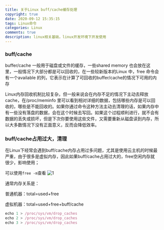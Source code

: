 ```yaml
---
title: 关于Linux buff/cache缓存处理
copyright: true
date: 2020-09-12 15:35:15
tags: Linux命令
categories: Linux
comments: true
description: linux相关基础，linux开发环境下开发使用
---
```


### buff/cache

buffer/cache 一般用于磁盘或文件的缓存，一些shared memory 也会放在这里，一般情况下大部分都是可以回收的，在一些较新版本的Linux 中，free 命令会有一个available 的列，它表示在计算了可回收的buffer/cache的情况下可用的内存

Linux内存回收机制比较复杂，但一般来说会在内存不足的情况下主动去释放cache，在/proc/meminfo 里可以看到相对详细的数据，包括哪些内存是可以回收的，哪些是不能回收的。如果你通过命令这种方法主动去清理的话，如果内存中有一些没有落盘的数据，会在这个时候去写回。如果这个过程顺利进行，就不会有数据的丢失或损坏，但是下次你要使用这些文件，又需要重新从磁盘读到内存，所以大多数情况下没有正面意义，反而会降低效率。

### buff/cache占用过大，清理

在Linux下经常会遇到buff/cache内存占用过多问题，尤其是使用云主机的时候最严重，由于很多是虚拟内存，因此如果buff/cache占用过大的，free空闲内存就很少，影响使用；

可以使用`free -m`查看
![1](1.png)

通常内存关系是：

普通机器：total=used+free

虚拟机器：total=used+free+buff/cache

``` javascript
echo 1 > /proc/sys/vm/drop_caches
echo 2 > /proc/sys/vm/drop_caches
echo 3 > /proc/sys/vm/drop_caches
```

